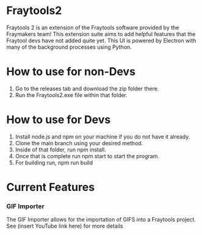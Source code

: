 # Fraytools2
Fraytools 2 is an extension of the Fraytools software provided by the Fraymakers team! This extension suite aims to add helpful features that the Fraytool devs have not added quite yet. This UI is powered by Electron with many of the background processes using Python.

# How to use for non-Devs
1. Go to the releases tab and download the zip folder there.
2. Run the Fraytools2.exe file within that folder.

# How to use for Devs
1. Install node.js and npm on your machine if you do not have it already.
2. Clone the main branch using your desired method.
3. Inside of that folder, run npm install.
4. Once that is complete run npm start to start the program.
5. For building run, npm run build

# Current Features
### GIF Importer
The GIF Importer allows for the importation of GIFS into a Fraytools project. See (insert YouTube link here) for more details
